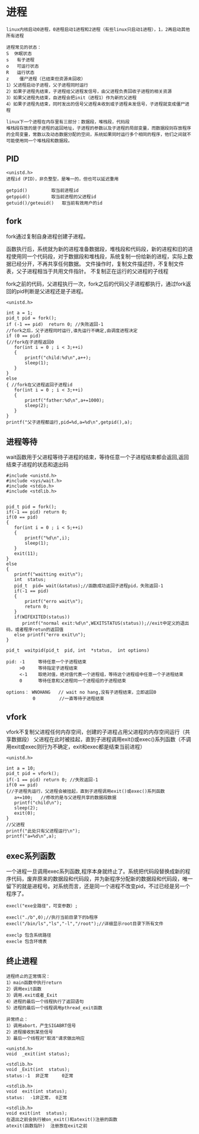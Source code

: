 # 进程

```
linux内核启动0进程，0进程启动1进程和2进程（有些linux只启动1进程），1，2再启动其他所有进程

进程常见的状态：
S  休眠状态
s   有子进程
o   可运行状态
R   运行状态
z    僵尸进程（已结束但资源未回收）
1）父进程启动子进程，父子进程同时运行
2）如果子进程先结束，子进程给父进程发信号，由父进程负责回收子进程的相关资源
3）如果父进程先结束，自进程会把init（进程1）作为新的父进程
4）如果子进程先结束，同时发出的信号父进程未收到或子进程未发信号，子进程就变成僵尸进程

linux下一个进程在内存里有三部分：数据段，堆栈段，代码段
堆栈段存放的是子进程的返回地址，子进程的参数以及子进程的局部变量，而数据段则存放程序的全局变量，常数以及动态数据分配的空间，系统如果同时运行多个相同的程序，他们之间就不可能使用同一个堆栈段和数据段。
```

## PID

```
<unistd.h>
进程id（PID），非负整型，是唯一的，但也可以延迟重用

getpid()         取当前进程id
getppid()        取当前进程的父进程id
getuid()/geteuid()   取当前有效用户的id
```

## fork

fork通过复制自身进程创建子进程。

函数执行后，系统就为新的进程准备数据段，堆栈段和代码段，新的进程和旧的进程使用同一个代码段，对于数据段和堆栈段，系统复制一份给新的进程，实际上数据已经分开，不再共享任何数据。
文件操作时，复制文件描述符，不复制文件表，父子进程相当于共用文件指针。
不复制正在运行的父进程的子线程

fork之前的代码，父进程执行一次，fork之后的代码父子进程都执行，通过fork返回的pid判断是父进程还是子进程。

```
<unistd.h>

int a = 1;
pid_t pid = fork();
if (-1 == pid)  return 0; //失败返回-1
//fork之后，父子进程同时运行,谁先运行不确定,由调度进程决定
if (0 == pid)
{//fork在子进程返回0
   for(int i = 0 ; i < 3;++i)
   {
       printf("child:%d\n",a++);
       sleep(1);
   }
}
else
{ //fork在父进程返回子进程id
   for(int i = 0 ; i < 3;++i)
   {
       printf("father:%d\n",a+=1000);
       sleep(2);
   }
}
printf("父子进程都运行,pid=%d,a=%d\n",getpid(),a);
```


## 进程等待

wait函数用于父进程等待子进程的结束，等待任意一个子进程结束都会返回,返回结束子进程的状态和退出码

```
#include <unistd.h>
#include <sys/wait.h>
#include <stdio.h>
#include <stdlib.h>


pid_t pid = fork();
if(-1 == pid) return 0;
if(0 == pid)
{
   for(int i = 0 ; i < 5;++i)
   {
       printf("%d\n",i);
       sleep(1);
   }
   exit(11);
}
else
{
   printf("waitting exit\n");  
   int  status;
   pid_t  pid= wait(&status);//函数成功返回子进程pid，失败返回-1
   if(-1 == pid)
   {
       printf("erro wait\n");
       return 0;
   }
   if(WIFEXITED(status))
      printf("normal exit:%d\n",WEXITSTATUS(status));//exit中定义的退出码，或者程序retun的返回值
   else printf("erro exit\n");
}
```

```
pid_t  waitpid(pid_t  pid, int  *status,  int options)

pid: -1     等待任意一个子进程结束
     >0     等待指定子进程结束
     <-1    取绝对值，绝对值代表一个进程组，等待这个进程组中任意一个子进程结束
     0      等待任意和父进程同一个进程组的子进程结束

options： WNOHANG   // wait no hang,没有子进程结束，立即返回0
          0         //一直等待子进程结束
```

## vfork

vfork不复制父进程任何内存空间，创建的子进程占用父进程的内存空间运行（共享数据段）
父进程在此时被挂起，直到子进程调用exit()或exec()系列函数（不调用exit或exec则行为不确定，exit和exec都是结束当前进程）

```
<unistd.h>

int a = 10;
pid_t pid = vfork();
if(-1 == pid) return 0; //失败返回-1
if(0 == pid)
{//子进程先运行，父进程会被挂起，直到子进程调用exit()或exec()系列函数
   a+=100;   //修改的是与父进程共享的数据段数据
   printf("child\n");
   sleep(2);
   exit(0);
}
//父进程
printf("此处只有父进程运行\n");
printf("a=%d\n",a);

```

## exec系列函数

一个进程一旦调用exec系列函数,程序本身就终止了。系统把代码段替换成新的程序代码，废弃原来的数据段和代码段，并为新程序分配新的数据段和代码段，唯一留下的就是进程号。对系统而言，还是同一个进程不改变pid，不过已经是另一个程序了。

```
execl("exe全路径"，可变参数）;

execl("./b",0);//执行当前目录下的b程序
execl("/bin/ls","ls","-l","/root");//详细显示root目录下所有文件

execlp 包含系统路径
execle 包含环境表
```

## 终止进程

```
进程终止的正常情况：
1）main函数中执行return
2）调用exit函数
3）调用.exit或者_Exit
4）进程的最后一个线程执行了返回语句
5）进程的最后一个线程调用pthread_exit函数

异常终止：
1）调用abort，产生SIGABRT信号
2）进程接收到某些信号
3）最后一个线程对"取消"请求做出响应

<unistd.h>
void  _exit(int status);

<stdlib.h>
void _Exit(int  status);
status:-1  非正常     0正常

<stdlib.h>
void  exit(int status);
status:  -1非正常， 0正常

<stdlib.h>
void exit(int  status);
在退出之前会执行被on_exit()和atexit()注册的函数
atexit(函数指针)  注册放在exit之前
```
